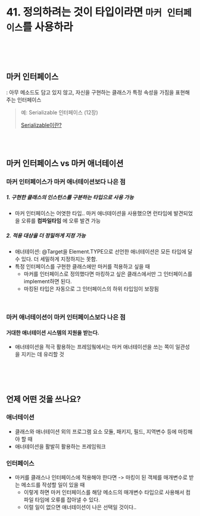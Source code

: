 # 41. 정의하려는 것이 타입이라면 `마커 인터페이스`를 사용하라

<br><br><br>



## 마커 인터페이스
: 아무 메소드도 담고 있지 않고, 자신을 구현하는 클래스가 특정 속성을 가짐을 표현해주는 인터페이스

> 예: Serializable 인터페이스 (12장)
>
> [Serializable이란?](https://nesoy.github.io/articles/2018-04/Java-Serialize)


<br><br>



## 마커 인터페이스 vs 마커 애너테이션

### 마커 인터페이스가 마커 애너테이션보다 나은 점

##### 1. 구현한 클래스의 인스턴스를 구분하는 타입으로 사용 가능
* 마커 인터페이스는 어엿한 타입.. 마커 애너테이션을 사용했으면 런타임에 발견되었을 오류를 **컴파일타임** 에 오류 발견 가능

##### 2. 적용 대상을 더 정밀하게 지정 가능
* 애너테이션: @Target을 Element.TYPE으로 선언한 애너테이션은 모든 타입에 달 수 있다. 더 세밀하게 지정하지는 못함.
* 특정 인터페이스를 구현한 클래스에만 마커를 적용하고 싶을 때
  - 마커를 인터페이스로 정의했다면 마킹하고 싶은 클래스에서만 그 인터페이스를 implement하면 된다.
  - 마킹된 타입은 자동으로 그 인터페이스의 하위 타입임이 보장됨
  
<br>

### 마커 애너테이션이 마커 인터페이스보다 나은 점

#### 거대한 애너테이션 시스템의 지원을 받는다.
* 애너테이션을 적극 활용하는 프레임웤에서는 마커 애너테이션을 쓰는 쪽이 일관성을 지키는 데 유리할 것




<br><br><br>

## 언제 어떤 것을 쓰나요?

### 애너테이션
* 클래스와 애너테이션 외의 프로그램 요소 모듈, 패키지, 필드, 지역변수 등에 마킹해야 할 때
* 애너테이션을 활발히 활용하는 프레임워크

### 인터페이스
* 마커를 클래스나 인터페이스에 적용해야 한다면 -> 마킹이 된 객체를 매개변수로 받는 메소드를 작성할 일이 있을 때
  - 이렇게 하면 마커 인터페이스를 해당 메소드의 매개변수 타입으로 사용해서 컴파일 타임에 오류를 잡아낼 수 있다.
  - 이럴 일이 없으면 애너테이션이 나은 선택일 것이다..





